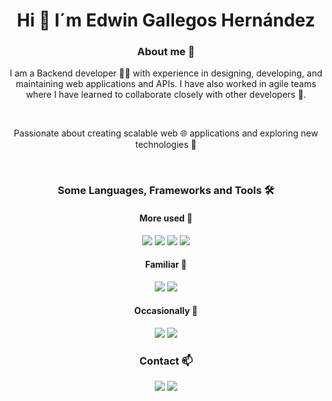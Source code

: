 <h1 align="center"> Hi 👋 I´m Edwin Gallegos Hernández </h1>

<h3 align="center"> About me 🌟 </h3>
<div align="center">
  <p>
    I am a Backend developer 👨‍💻 with experience in designing, developing, and maintaining web
    applications and APIs. I have also worked in agile teams where I have learned to collaborate closely with
    other developers 🤝.
  </p>
  <br>
  <p>
    Passionate about creating scalable web 🌐 applications and exploring new technologies 🚀
  </p>
</div>
<br>

<div align="center">
  <h3>Some Languages, Frameworks and Tools 🛠️</h3>
  <div> 
    <h4> More used 🚀 </h4>
    <img src="https://img.shields.io/badge/Laravel-FF2D20?style=for-the-badge&logo=laravel&logoColor=white">
    <img src="https://img.shields.io/badge/PHP-777BB4?style=for-the-badge&logo=php&logoColor=white">
    <img src="https://img.shields.io/badge/MySQL-00000F?style=for-the-badge&logo=mysql&logoColor=white">
    <img src="https://img.shields.io/badge/GIT-E44C30?style=for-the-badge&logo=git&logoColor=white">
  </div>
  <div>
    <h4> Familiar 🌱 </h4>
    <img src="https://img.shields.io/badge/C%23-239120?style=for-the-badge&logo=c-sharp&logoColor=white">
    <img src="https://img.shields.io/badge/Node.js-43853D?style=for-the-badge&logo=node.js&logoColor=white">
  </div>
  <div>
    <h4> Occasionally 🌟 </h4>
    <img src="https://img.shields.io/badge/Amazon_AWS-232F3E?style=for-the-badge&logo=amazon-aws&logoColor=white">
    <img src="https://img.shields.io/badge/MongoDB-4EA94B?style=for-the-badge&logo=mongodb&logoColor=white">  
  </div>
</div>

<div align="center">
  <h3> Contact 📫 </h3>
  <a href="https://www.linkedin.com/in/edwin-mghdez/"><img src="https://img.shields.io/badge/LinkedIn-0A66C2?style=for-the-badge&logo=linkedin&logoColor=white"></a>
  <a href="mailto:edwin.mghdez@gamil.com"><img src="https://img.shields.io/badge/Email-D14836?style=for-the-badge&logo=gmail&logoColor=white"></a>
</div>
<br>
<!---
edwinmghdez/edwinmghdez is a ✨ special ✨ repository because its `README.md` (this file) appears on your GitHub profile.
You can click the Preview link to take a look at your changes.
--->
